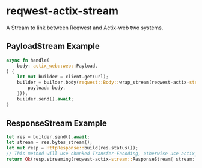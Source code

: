 # reqwest-actix-stream

A Stream to link between Reqwest and Actix-web two systems.

## PayloadStream Example

```rust
async fn handle(
    body: actix_web::web::Payload,
) {
    let mut builder = client.get(url);
    builder = builder.body(reqwest::Body::wrap_stream(reqwest-actix-stream::PayloadStream {
        payload: body,
    }));
    builder.send().await;
}
```

## ResponseStream Example

```rust
let res = builder.send().await;
let stream = res.bytes_stream();
let mut resp = HttpResponse::build(res.status());
// This method will use chunked Transfer-Encoding, otherwise use actix_web::body::SizedStream
return Ok(resp.streaming(reqwest-actix-stream::ResponseStream{ stream: stream }));
```
